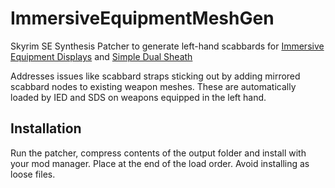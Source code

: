 # ImmersiveEquipmentMeshGen
Skyrim SE Synthesis Patcher to generate left-hand scabbards for [Immersive Equipment Displays](https://www.nexusmods.com/skyrimspecialedition/mods/62001) and [Simple Dual Sheath](https://www.nexusmods.com/skyrimspecialedition/mods/50049)

Addresses issues like scabbard straps sticking out by adding mirrored scabbard nodes to existing weapon meshes. These are automatically loaded by IED and SDS on weapons equipped in the left hand.

## Installation
Run the patcher, compress contents of the output folder and install with your mod manager. Place at the end of the load order. Avoid installing as loose files. 
